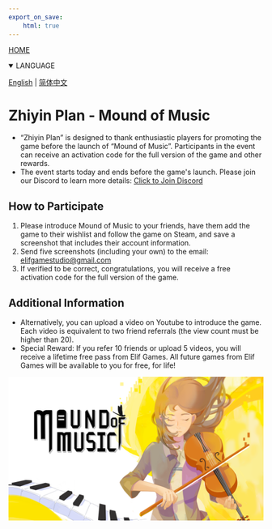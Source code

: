 ```yaml
---
export_on_save:
    html: true
---
```


<a href="/index.html">HOME</a>
<details open>
<summary>LANGUAGE</summary>

[English](zhiyin_plan.html) | [简体中文](zhiyin_plan_zhhans.html)
</details>

# Zhiyin Plan - Mound of Music

- “Zhiyin Plan” is designed to thank enthusiastic players for promoting the game before the launch of “Mound of Music”. Participants in the event can receive an activation code for the full version of the game and other rewards.
- The event starts today and ends before the game's launch. Please join our Discord to learn more details: [Click to Join Discord](https://discord.com/invite/SQ22XP4MKc)

## How to Participate
1. Please introduce Mound of Music to your friends, have them add the game to their wishlist and follow the game on Steam, and save a screenshot that includes their account information.
2. Send five screenshots (including your own) to the email: elifgamestudio@gmail.com
3. If verified to be correct, congratulations, you will receive a free activation code for the full version of the game.

## Additional Information
- Alternatively, you can upload a video on Youtube to introduce the game. Each video is equivalent to two friend referrals (the view count must be higher than 20).
- Special Reward: If you refer 10 friends or upload 5 videos, you will receive a lifetime free pass from Elif Games. All future games from Elif Games will be available to you for free, for life!

![Mound of Music](../moundofmusic.png)